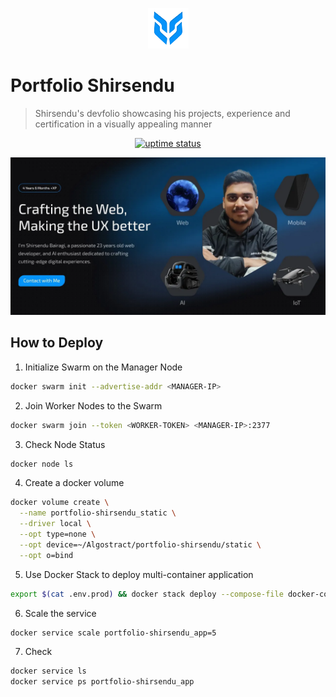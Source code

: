 <p align="center">
  <img src="./public/logo.png" lt="Logo" width="65" />
<p>

# Portfolio Shirsendu

> Shirsendu's devfolio showcasing his projects, experience and certification in a visually appealing manner

<p align="center">
  <a href="https://shirsendu-bairagi.betteruptime.com">
    <img src="https://uptime.betterstack.com/status-badges/v3/monitor/10aqw.svg" alt="uptime status">
  </a>
</p>

![Landing](public/previews/landing.webp)

## How to Deploy

1. Initialize Swarm on the Manager Node

```bash
docker swarm init --advertise-addr <MANAGER-IP>
```

2. Join Worker Nodes to the Swarm

```bash
docker swarm join --token <WORKER-TOKEN> <MANAGER-IP>:2377
```

3. Check Node Status

```bash
docker node ls
```

4. Create a docker volume

```bash
docker volume create \
  --name portfolio-shirsendu_static \
  --driver local \
  --opt type=none \
  --opt device=~/Algostract/portfolio-shirsendu/static \
  --opt o=bind
```

5. Use Docker Stack to deploy multi-container application

```bash
export $(cat .env.prod) && docker stack deploy --compose-file docker-compose.prod.yml portfolio-shirsendu
```

6. Scale the service

```bash
docker service scale portfolio-shirsendu_app=5
```

7. Check

```bash
docker service ls
docker service ps portfolio-shirsendu_app
```
